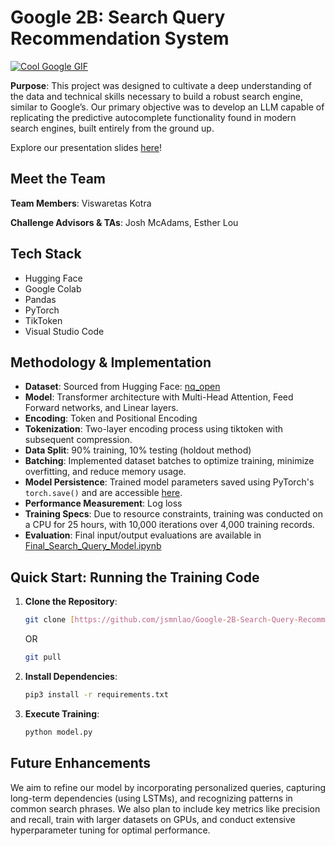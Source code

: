 # Google 2B: Search Query Recommendation System

[![Cool Google GIF](http://googleusercontent.com/image_generation_content/0)](http://googleusercontent.com/image_generation_content/0)

**Purpose**: This project was designed to cultivate a deep understanding of the data and technical skills necessary to build a robust search engine, similar to Google’s. Our primary objective was to develop an LLM capable of replicating the predictive autocomplete functionality found in modern search engines, built entirely from the ground up.

Explore our presentation slides [here](https://docs.google.com/presentation/d/1q_QX90_682fVRCP2913vI9J4t7gihrB5tEJYidMY4js/edit?usp=sharing)!

## Meet the Team

**Team Members**: Viswaretas Kotra

**Challenge Advisors & TAs**: Josh McAdams, Esther Lou

## Tech Stack

* Hugging Face
* Google Colab
* Pandas
* PyTorch
* TikToken
* Visual Studio Code

## Methodology & Implementation

* **Dataset**: Sourced from Hugging Face: [nq\_open](https://huggingface.co/datasets/google-research-datasets/nq_open)
* **Model**: Transformer architecture with Multi-Head Attention, Feed Forward networks, and Linear layers.
* **Encoding**: Token and Positional Encoding
* **Tokenization**: Two-layer encoding process using tiktoken with subsequent compression.
* **Data Split**: 90% training, 10% testing (holdout method)
* **Batching**: Implemented dataset batches to optimize training, minimize overfitting, and reduce memory usage.
* **Model Persistence**: Trained model parameters saved using PyTorch's `torch.save()` and are accessible [here](https://github.com/jsmnlao/Google-2B-Search-Query-Recommendation-System/blob/main/saved_bigram_language_model.pth).
* **Performance Measurement**: Log loss
* **Training Specs**: Due to resource constraints, training was conducted on a CPU for 25 hours, with 10,000 iterations over 4,000 training records.
* **Evaluation**: Final input/output evaluations are available in [Final\_Search\_Query\_Model.ipynb](https://github.com/jsmnlao/Google-2B-Search-Query-Recommendation-System/blob/main/Final_Search_Query_Model.ipynb)

## Quick Start: Running the Training Code

1.  **Clone the Repository**:
    ```bash
    git clone [https://github.com/jsmnlao/Google-2B-Search-Query-Recommendation-System.git](https://github.com/jsmnlao/Google-2B-Search-Query-Recommendation-System.git)
    ```
    OR
    ```bash
    git pull
    ```
2.  **Install Dependencies**:
    ```bash
    pip3 install -r requirements.txt
    ```
3.  **Execute Training**:
    ```bash
    python model.py
    ```

## Future Enhancements

We aim to refine our model by incorporating personalized queries, capturing long-term dependencies (using LSTMs), and recognizing patterns in common search phrases. We also plan to include key metrics like precision and recall, train with larger datasets on GPUs, and conduct extensive hyperparameter tuning for optimal performance.
